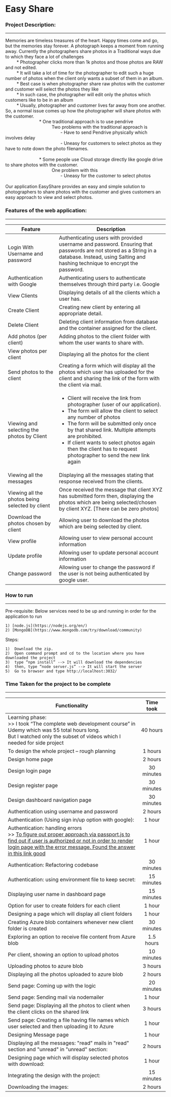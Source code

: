 Easy Share
============

### Project Description:
***
Memories are timeless treasures of the heart. Happy times come and go, but the memories stay forever. A photograph keeps a moment from running away. 
Currently the photographers share photos in a Traditional ways due to which they face a lot of challenges <br/>
&nbsp; &nbsp; &nbsp; &nbsp; &nbsp;* Photographer clicks more than 1k photos and those photos are RAW and not edited. <br/>
&nbsp; &nbsp; &nbsp; &nbsp; &nbsp;* It will take a lot of time for the photographer to edit such a huge number of photos when the client only wants a subset of them in an album.<br/>
&nbsp; &nbsp; &nbsp; &nbsp; &nbsp;* Best case is when photographer share raw photos with the customer and customer will select the photos they like<br/>
&nbsp; &nbsp; &nbsp; &nbsp; &nbsp;* In such case, the photographer will edit only the photos which customers like to be in an album<br/>
&nbsp; &nbsp; &nbsp; &nbsp; &nbsp;* Usually, photographer and customer lives far away from one another. So, a normal issue comes up how the photographer will share photos with the customer.<br/>
&nbsp; &nbsp; &nbsp; &nbsp; &nbsp;&nbsp; &nbsp; &nbsp; &nbsp; &nbsp;&nbsp; &nbsp; &nbsp; &nbsp; &nbsp;* One traditional approach is to use pendrive<br/>
&nbsp; &nbsp; &nbsp; &nbsp; &nbsp;&nbsp; &nbsp; &nbsp; &nbsp; &nbsp; &nbsp; &nbsp; &nbsp; &nbsp;&nbsp; &nbsp; &nbsp; &nbsp; &nbsp;&nbsp; Two problems with the traditional approach is <br/>
&nbsp; &nbsp; &nbsp; &nbsp; &nbsp;&nbsp; &nbsp; &nbsp; &nbsp; &nbsp; &nbsp; &nbsp; &nbsp; &nbsp;&nbsp; &nbsp; &nbsp; &nbsp; &nbsp;&nbsp; &nbsp; &nbsp; &nbsp; &nbsp;- Have to send Pendrive physically which involves delay<br/>
&nbsp; &nbsp; &nbsp; &nbsp; &nbsp;&nbsp; &nbsp; &nbsp; &nbsp; &nbsp; &nbsp; &nbsp; &nbsp; &nbsp;&nbsp; &nbsp; &nbsp; &nbsp; &nbsp;&nbsp; &nbsp; &nbsp; &nbsp; &nbsp;- Uneasy for customers to select photos as they have to note down the photo filenames. <br/>                               
&nbsp; &nbsp; &nbsp; &nbsp; &nbsp;&nbsp; &nbsp; &nbsp; &nbsp; &nbsp;&nbsp; &nbsp; &nbsp; &nbsp; &nbsp;* Some people use Cloud storage directly like google drive to share photos with the customer.<br/>
&nbsp; &nbsp; &nbsp; &nbsp; &nbsp;&nbsp; &nbsp; &nbsp; &nbsp; &nbsp; &nbsp; &nbsp; &nbsp; &nbsp;&nbsp; &nbsp; &nbsp; &nbsp; &nbsp;&nbsp; One problem with this <br/>
&nbsp; &nbsp; &nbsp; &nbsp; &nbsp;&nbsp; &nbsp; &nbsp; &nbsp; &nbsp; &nbsp; &nbsp; &nbsp; &nbsp;&nbsp; &nbsp; &nbsp; &nbsp; &nbsp;&nbsp; &nbsp; &nbsp; &nbsp; &nbsp;- Uneasy for the customer to select photos<br/>
<br/>
Our application EasyShare provides an easy and simple solution to photographers to share photos with the customer and gives customers an easy approach to view and select photos.<br/>

### Features of the web application:
***

| Feature         | Description |
| ------- |-------------| 
| Login With Username and password | Authenticating users with provided username and password. Ensuring that passwords are not stored as a String in a database. Instead, using Salting and hashing technique to encrypt the password. |
| Authentication with Google |	Authenticating users to authenticate themselves through third party i.e. Google |
| View Clients | Displaying details of all the clients which a user has. |
| Create Client | Creating new client by entering all appropriate detail. |
| Delete Client | Deleting client information from database and the container assigned for the client. |
| Add photos (per client) | Adding photos to the client folder with whom the user wants to share with.  |
| View photos per client | Displaying all the photos for the client |
| Send photos to the client | Creating a form which will display all the photos which user has uploaded for the client and sharing the link of the form with the client via mail.  |
| Viewing and selecting the photos by Client | <ul><li>Client will receive the link from photographer (user of our application).</li><li>The form will allow the client to select any number of photos</li><li>The form will be submitted only once by that shared link. Multiple attempts are prohibited.</li><li> If client wants to select photos again then the client has to request photographer to send the new link again</li> </ul> |
| Viewing all the messages	| Displaying all the messages stating that response received from the clients. |
| Viewing all the photos being selected by client | Once received the message that client XYZ has submitted form then, displaying the photos which are being selected/chosen by client XYZ.  [There can be zero photos] |
| Download the photos chosen by client | Allowing user to download the photos which are being selected by client. | 
| View profile | Allowing user to view personal account information |
| Update profile | Allowing user to update personal account information |
| Change password | Allowing user to change the password if the user is not being authenticated by google user. |


### How to run
***

Pre-requisite: Below services need to be up and running in order for the application to run

    1) [node.js](https://nodejs.org/en/)
    2) [MongoDB](https://www.mongodb.com/try/download/community)

Steps:
  
    1)	Download the zip.
    2)	Open command prompt and cd to the location where you have downloaded the project
    3)	type “npm install” --> It will download the dependencies
    4)	then, type “node server.js” --> It will start the server
    5)	Go to browser and type http://localhost:3032/

### Time Taken for the project to be complete
***

| Functionality | Time took |
| ------------- | :-------: |
| Learning phase: <br /> >> I took “The complete web development course” in Udemy which was 55 total hours long. <br /> But I watched only the subset of videos which I needed for side project |	40 hours |
| To design the whole project – rough planning |1 hours |
| Design home page | 2 hours |
| Design login page | 30 minutes |
| Design register page | 30 minutes |
| Design dashboard navigation page | 30 minutes |
| Authentication using username and password	| 2 hours |
| Authentication (Using sign in/up option with google): | 1 hour |
| Authentication: handling errors <br /> >> [To figure out proper approach via passport.js to find out if user is authorized or not in order to render <br /> login page with the error message. Found the answer in this link good](https://github.com/jaredhanson/passport-local/issues/4) | 1 hour |
| Authentication: Refactoring codebase | 30 minutes |
| Authentication: using environment file to keep secret: | 15 minutes |
| Displaying user name in dashboard page | 15 minutes |
| Option for user to create folders for each client | 1 hour |
| Designing a page which will display all client folders | 1 hour |
| Creating Azure blob containers whenever new client folder is created | 30 minutes |
| Exploring an option to receive file content from Azure blob | 1.5 hours |
| Per client, showing an option to upload photos | 10 minutes |
| Uploading photos to azure blob | 3 hours |
| Displaying all the photos uploaded to azure blob | 2 hours |
| Send page: Coming up with the logic | 20 minutes |
| Send page: Sending mail via nodemailer | 1 hour |
| Send page: Displaying all the photos to client when the client clicks on the shared link | 3 hours |
| Send page: Creating a file having file names which user selected and then uploading it to Azure | 1 hour |
| Designing Message page | 1 hour |
| Displaying all the messages: "read" mails in "read" section and "unread" in "unread" section: | 2 hours |
| Designing page which will display selected photos with download: | 1 hour |
| Integrating the design with the project: | 15 minutes |
| Downloading the images: | 2 hours |

